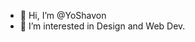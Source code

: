 - 👋 Hi, I’m @YoShavon
- 👀 I’m interested in Design and Web Dev.

<!---
YoShavon/YoShavon is a ✨ special ✨ repository because its `README.md` (this file) appears on your GitHub profile.
You can click the Preview link to take a look at your changes.
--->
